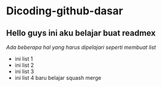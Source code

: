 Dicoding-github-dasar
==
Hello guys ini aku belajar buat readmex
--
*Ada beberapa hal yang harus dipelajari seperti membuat list*
- ini list 1
- ini list 2
- ini list 3
- ini list 4 baru belajar squash merge
